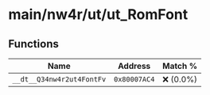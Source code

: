 # main/nw4r/ut/ut_RomFont

## Functions

| Name | Address | Match % |
|------|---------|---------|
| `__dt__Q34nw4r2ut4FontFv` | `0x80007AC4` | :x: (0.0%) |